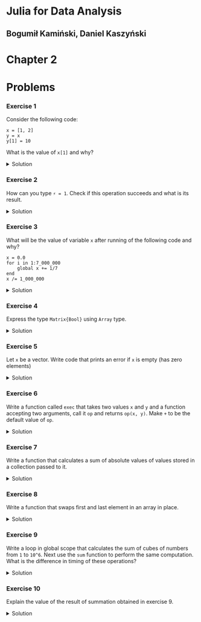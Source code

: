 # Julia for Data Analysis

## Bogumił Kamiński, Daniel Kaszyński

# Chapter 2

# Problems

### Exercise 1

Consider the following code:
```
x = [1, 2]
y = x
y[1] = 10
```
What is the value of `x[1]` and why?

<details>
<summary>Solution</summary>

`x[1]` will be `10` because `y = x` is not copying data but it binds
the same value both to variable `x` and `y`.

</details>


### Exercise 2

How can you type `⚡ = 1`. Check if this operation succeeds and what is its result.

<details>
<summary>Solution</summary>

In help mode (activated by `?`) copy-paste `⚡` to get:
```
help?> ⚡
"⚡" can be typed by \:zap:<tab>
```
After the `⚡ = 1` operation a new variable `⚡` is defined and it is bound
to value `1`.

</details>

### Exercise 3

What will be the value of variable `x` after running of the following code and why?
```
x = 0.0
for i in 1:7_000_000
    global x += 1/7
end
x /= 1_000_000
```

<details>
<summary>Solution</summary>

`x` will have value `0.9999999999242748`. This value is below `1.0` because
representation of `1/7` using `Float64` type is less than rational number 1/7,
and the error accumulates when we do addition multiple times.

*Extra*: You can check that indeed that `Float64` representation is a bit less
than rational 1/7 by increasing the precision of computations using the `big`
function:
```
julia> big(1/7) # convert Floa64 to high-precision float
0.142857142857142849212692681248881854116916656494140625

julia> 1/big(7) # construct high-precision float directly
0.1428571428571428571428571428571428571428571428571428571428571428571428571428568
```
As you can see there is a difference at 17th place after decimal dot where we
have `4` vs `5`.

</details>

### Exercise 4

Express the type `Matrix{Bool}` using `Array` type.

<details>
<summary>Solution</summary>

It is `Array{Bool, 2}`. You immediately get this information in REPL:
```
julia> Matrix{Bool}
Matrix{Bool} (alias for Array{Bool, 2})
```

</details>

### Exercise 5

Let `x` be a vector. Write code that prints an error if `x` is empty
(has zero elements)

<details>
<summary>Solution</summary>

You can do it like this:
```
length(x) == 0 && println("x is empty")
```

*Extra*: typically in such case one would use the `isempty` function and throw
an exception instead of just printing information (here I assume that `x` was
passed as an argument to the function):
```
isempty(x) && throw(ArgumentError("x is not allowed to be empty"))
```

</details>

### Exercise 6

Write a function called `exec` that takes two values `x` and `y` and a function
accepting two arguments, call it `op` and returns `op(x, y)`. Make `+` to be
the default value of `op`.

<details>
<summary>Solution</summary>

Here are two ways to define the `exec` function:
```
exec1(x, y, op=+) = op(x, y)
exec2(x, y; op=+) = op(x, y)
```
The first of them uses positional arguments, and the second a keyword argument.
Here is a difference in how they would be called:
```
julia> exec1(2, 3, *)
6

julia> exec2(2, 3; op=*)
6
```

</details>

### Exercise 7

Write a function that calculates a sum of absolute values of values stored in
a collection passed to it.

<details>
<summary>Solution</summary>

Such a function can be written as:
```
sumabs(x) = sum(abs, x)
```

</details>

### Exercise 8

Write a function that swaps first and last element in an array in place.

<details>
<summary>Solution</summary>

This can be written for example as:
```
function swap!(x)
    f = x[1]
    x[1] = x[end]
    x[end] = f
    return x
end
```

*Extra* A more advanced way to write this function would be:
```
function swap!(x)
    if length(x) > 1
        x[begin], x[end] = x[end], x[begin]
    end
    return x
end
```
Note the differences in the code:
* we use `begin` instead of `1` to get the first element. This is a safer
  practice since some collections in Julia do not use 1-based indexing (in
  practice you are not likely to see them, so this comment is most relevant
  for package developers)
* if there are `0` or `1` element in the collection the function does not do
  anything (depending on the context we might want to throw an error instead)
* in `x[begin], x[end] = x[end], x[begin]` we perform two assignments at the
  same time to avoid having to use a temporaty variable `f` (this operation
  is technically called tuple destructuring; we discuss it in later chapters of
  the book)

</details>

### Exercise 9

Write a loop in global scope that calculates the sum of cubes of numbers from
`1` to `10^6`. Next use the `sum` function to perform the same computation.
What is the difference in timing of these operations?

<details>
<summary>Solution</summary>

We used `@time` macro in chapter 1.

Version in global scope:
```
julia> s = 0
0

julia> @time for i in 1:10^6
           global s += i^3
       end
  0.076299 seconds (2.00 M allocations: 30.517 MiB, 10.47% gc time)
```

Version with a function using a `sum` function:
```
julia> sum3(n) = sum(x -> x^3, 1:n)
sum3 (generic function with 1 method)

julia> @time sum3(10^6)
  0.000012 seconds
-8222430735553051648
```

Version with `sum` function in global scope:
```
julia> @time sum(x -> x^3, 1:10^6)
  0.027436 seconds (48.61 k allocations: 2.558 MiB, 99.75% compilation time)
-8222430735553051648

julia> @time sum(x -> x^3, 1:10^6)
  0.025744 seconds (48.61 k allocations: 2.557 MiB, 99.76% compilation time)
-8222430735553051648
```

As you can see using a loop in global scope is inefficient. It leads to
many allocations and slow execution.

Using a `sum3` function leads to fastest execution. You might ask why using
`sum(x -> x^3, 1:10^6)` in global scope is slower. The reason is that an
anonymous function `x -> x^3` is defined anew each time this operation is called
which forces compilation of the `sum` function (but it is still faster than
the loop in global scope).

For a reference check the function with a loop inside it:
```
julia> function sum3loop(n)
           s = 0
           for i in 1:n
               s += i^3
           end
           return s
       end
sum3loop (generic function with 1 method)

julia> @time sum3loop(10^6)
  0.001378 seconds
-8222430735553051648
```
This is also much faster than a loop in global scope.

</details>

### Exercise 10

Explain the value of the result of summation obtained in exercise 9.

<details>
<summary>Solution</summary>

In exercise 9 we note that the result is `-8222430735553051648` which is a
negative value, although we are adding cubes of positive values. The
reason of the problem is that operations on integers overflow. If you
are working with numbers larger that can be stored in `Int` type, which is:
```
julia> typemax(Int)
9223372036854775807
```
use `big` numbers that we discussed in *Exercise 3*:
```
julia> @time sum(x -> big(x)^3, 1:10^6)
  0.833234 seconds (11.05 M allocations: 236.113 MiB, 23.77% gc time, 2.63% compilation time)
250000500000250000000000
```
Now we get a correct result, at the cost of slower computation.

</details>
